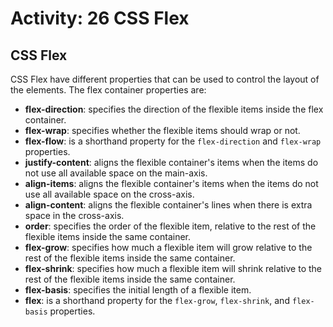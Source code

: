 # Activity: 26 CSS Flex

## CSS Flex

CSS Flex have different properties that can be used to control the layout of the elements. The flex container properties are:

-   **flex-direction**: specifies the direction of the flexible items inside the flex container.
-   **flex-wrap**: specifies whether the flexible items should wrap or not.
-   **flex-flow**: is a shorthand property for the `flex-direction` and `flex-wrap` properties.
-   **justify-content**: aligns the flexible container's items when the items do not use all available space on the main-axis.
-   **align-items**: aligns the flexible container's items when the items do not use all available space on the cross-axis.
-   **align-content**: aligns the flexible container's lines when there is extra space in the cross-axis.
-   **order**: specifies the order of the flexible item, relative to the rest of the flexible items inside the same container.
-   **flex-grow**: specifies how much a flexible item will grow relative to the rest of the flexible items inside the same container.
-   **flex-shrink**: specifies how much a flexible item will shrink relative to the rest of the flexible items inside the same container.
-   **flex-basis**: specifies the initial length of a flexible item.
-   **flex**: is a shorthand property for the `flex-grow`, `flex-shrink`, and `flex-basis` properties.
